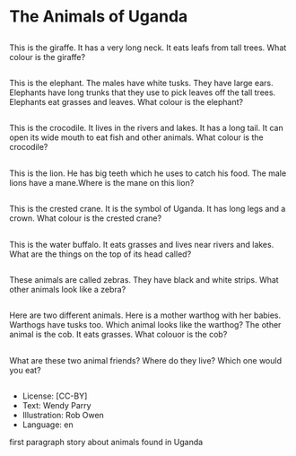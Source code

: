 # The Animals of Uganda

##
This is the giraffe. It has a very
long neck. It eats leafs from tall
trees. What colour is the
giraffe?

##
This is the elephant. The males have white
tusks. They have large ears. Elephants have
long trunks that they use to pick leaves off the
tall trees. Elephants eat grasses and leaves.
What colour is the elephant?

##
This is the crocodile. It lives in
the rivers and lakes. It has a
long tail. It can open its wide
mouth to eat fish and other
animals. What colour is the
crocodile?

##
This is the lion. He has big teeth
which he uses to catch his food.
The male lions have a
mane.Where is the mane on
this lion?

##
This is the crested crane. It is
the symbol of Uganda. It has
long legs and a crown. What
colour is the crested crane?

##
This is the water buffalo. It eats grasses and
lives near rivers and lakes. What are the things
on the top of its head called?

##
These animals are called
zebras. They have black and
white strips. What other
animals look like a zebra?

##
Here are two different animals. Here is a
mother warthog with her babies. Warthogs
have tusks too. Which animal looks like the
warthog?
The other animal is the cob. It eats grasses.
What colouor is the cob?

##
What are these two animal friends?
Where do they live? Which one would you eat?

##
* License: [CC-BY]
* Text: Wendy Parry
* Illustration: Rob Owen
* Language: en

first paragraph story about animals found in Uganda

